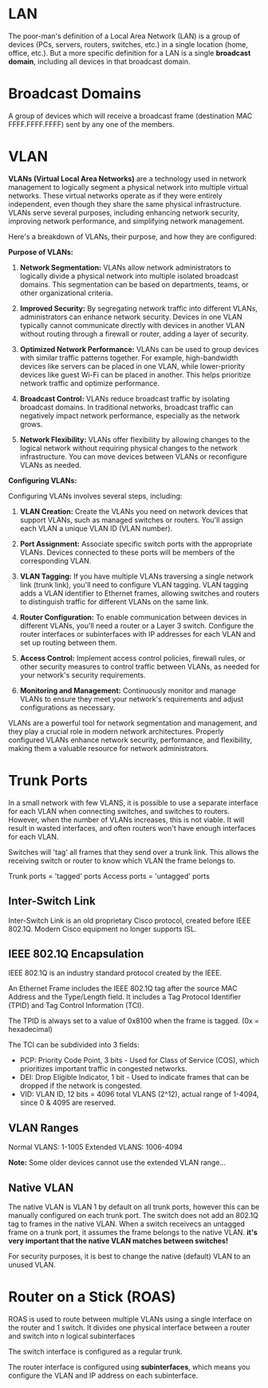 # LAN
The poor-man's definition of a Local Area Network (LAN) is a group of devices (PCs, servers, routers, switches, etc.) in a single location (home, office, etc.). But a more specific definition for a LAN is a single **broadcast domain**, including all devices in that broadcast domain.

# Broadcast Domains
A group of devices which will receive a broadcast frame (destination MAC FFFF.FFFF.FFFF) sent by any one of the members.

# VLAN
**VLANs (Virtual Local Area Networks)** are a technology used in network management to logically segment a physical network into multiple virtual networks. These virtual networks operate as if they were entirely independent, even though they share the same physical infrastructure. VLANs serve several purposes, including enhancing network security, improving network performance, and simplifying network management.

Here's a breakdown of VLANs, their purpose, and how they are configured:

**Purpose of VLANs:**

1. **Network Segmentation:** VLANs allow network administrators to logically divide a physical network into multiple isolated broadcast domains. This segmentation can be based on departments, teams, or other organizational criteria.

2. **Improved Security:** By segregating network traffic into different VLANs, administrators can enhance network security. Devices in one VLAN typically cannot communicate directly with devices in another VLAN without routing through a firewall or router, adding a layer of security.

3. **Optimized Network Performance:** VLANs can be used to group devices with similar traffic patterns together. For example, high-bandwidth devices like servers can be placed in one VLAN, while lower-priority devices like guest Wi-Fi can be placed in another. This helps prioritize network traffic and optimize performance.

4. **Broadcast Control:** VLANs reduce broadcast traffic by isolating broadcast domains. In traditional networks, broadcast traffic can negatively impact network performance, especially as the network grows.

5. **Network Flexibility:** VLANs offer flexibility by allowing changes to the logical network without requiring physical changes to the network infrastructure. You can move devices between VLANs or reconfigure VLANs as needed.

**Configuring VLANs:**

Configuring VLANs involves several steps, including:

1. **VLAN Creation:** Create the VLANs you need on network devices that support VLANs, such as managed switches or routers. You'll assign each VLAN a unique VLAN ID (VLAN number).

2. **Port Assignment:** Associate specific switch ports with the appropriate VLANs. Devices connected to these ports will be members of the corresponding VLAN.

3. **VLAN Tagging:** If you have multiple VLANs traversing a single network link (trunk link), you'll need to configure VLAN tagging. VLAN tagging adds a VLAN identifier to Ethernet frames, allowing switches and routers to distinguish traffic for different VLANs on the same link.

4. **Router Configuration:** To enable communication between devices in different VLANs, you'll need a router or a Layer 3 switch. Configure the router interfaces or subinterfaces with IP addresses for each VLAN and set up routing between them.

5. **Access Control:** Implement access control policies, firewall rules, or other security measures to control traffic between VLANs, as needed for your network's security requirements.

6. **Monitoring and Management:** Continuously monitor and manage VLANs to ensure they meet your network's requirements and adjust configurations as necessary.

VLANs are a powerful tool for network segmentation and management, and they play a crucial role in modern network architectures. Properly configured VLANs enhance network security, performance, and flexibility, making them a valuable resource for network administrators.

# Trunk Ports
In a small network with few VLANS, it is possible to use a separate interface for each VLAN when connecting switches, and switches to routers. However, when the number of VLANs increases, this is not viable. It will result in wasted interfaces, and often routers won't have enough interfaces for each VLAN.

Switches will 'tag' all frames that they send over a trunk link. This allows the receiving switch or router to know which VLAN the frame belongs to.

Trunk ports = 'tagged' ports
Access ports = 'untagged' ports

## Inter-Switch Link
Inter-Switch Link is an old proprietary Cisco protocol, created before IEEE 802.1Q. Modern Cisco equipment no longer supports ISL.
## IEEE 802.1Q Encapsulation
IEEE 802.1Q is an industry standard protocol created by the IEEE.

An Ethernet Frame includes the IEEE 802.1Q tag after the source MAC Address and the Type/Length field. It includes a Tag Protocol Identifier (TPID) and Tag Control Information (TCI). 

The TPID is always set to a value of 0x8100 when the frame is tagged. (0x = hexadecimal)

The TCI can be subdivided into 3 fields: 

- PCP: Priority Code Point, 3 bits - Used for Class of Service (COS), which prioritizes important traffic in congested networks.
- DEI: Drop Eligible Indicator, 1 bit - Used to indicate frames that can be dropped if the network is congested.
- VID: VLAN ID, 12 bits = 4096 total VLANS (2^12), actual range of 1-4094, since 0 & 4095 are reserved.

## VLAN Ranges
Normal VLANS: 1-1005
Extended VLANS: 1006-4094

**Note:** Some older devices cannot use the extended VLAN range...

## Native VLAN
The native VLAN is VLAN 1 by default on all trunk ports, however this can be manually configured on each trunk port. The switch does not add an 802.1Q tag to frames in the native VLAN. When a switch receivecs an untagged frame on a trunk port, it assumes the frame belongs to the native VLAN. **it's very important that the native VLAN matches between switches!**

For security purposes, it is best to change the native (default) VLAN to an unused VLAN.

# Router on a Stick (ROAS)
ROAS is used to route between multiple VLANs using a single interface on the router and 1 switch. It divides one physical interface between a router and switch into n logical subinterfaces

The switch interface is configured as a regular trunk.

The router interface is configured using **subinterfaces**, which means you configure the VLAN and IP address on each subinterface.